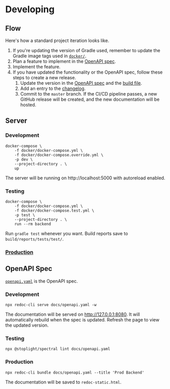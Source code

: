 # Developing

## Flow

Here's how a standard project iteration looks like.

1. If you're updating the version of Gradle used, remember to update the Gradle image tags used in [`docker/`](../docker).
1. Plan a feature to implement in the [OpenAPI spec](openapi.yaml).
1. Implement the feature.
1. If you have updated the functionality or the OpenAPI spec, follow these steps to create a new release.
    1. Update the version in the [OpenAPI spec](openapi.yaml) and the [build file](../build.gradle.kts).
    1. Add an entry to the [changelog](CHANGELOG.md).
    1. Commit to the `master` branch. If the CI/CD pipeline passes, a new GitHub release will be created, and the new documentation will be hosted.

## Server

### Development

```
docker-compose \
    -f docker/docker-compose.yml \
    -f docker/docker-compose.override.yml \
    -p dev \
    --project-directory . \
    up
```

The server will be running on http://localhost:5000 with autoreload enabled.

### Testing

```
docker-compose \
    -f docker/docker-compose.yml \
    -f docker/docker-compose.test.yml \
    -p test \
    --project-directory . \
    run --rm backend
```

Run `gradle test` whenever you want. Build reports save to `build/reports/tests/test/`.

### [Production](production.md)

## OpenAPI Spec

[`openapi.yaml`](openapi.yaml) is the OpenAPI spec.

### Development

```
npx redoc-cli serve docs/openapi.yaml -w
```

The documentation will be served on http://127.0.0.1:8080. It will automatically rebuild when the spec is updated. Refresh the page to view the updated version.

### Testing

```
npx @stoplight/spectral lint docs/openapi.yaml
```

### Production

```
npx redoc-cli bundle docs/openapi.yaml --title 'Prod Backend'
```

The documentation will be saved to `redoc-static.html`.